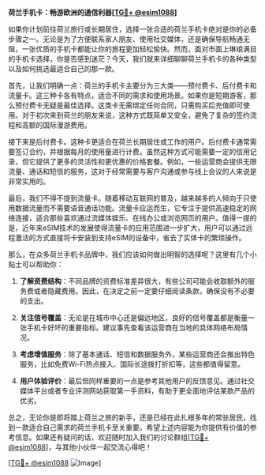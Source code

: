 **荷兰手机卡：畅游欧洲的通信利器[[TG💪+ @esim1088](https://t.me/s/esim1088)]**

如果你计划前往荷兰旅行或长期居住，选择一张合适的荷兰手机卡绝对是你的必备步骤之一。无论是为了方便联系家人朋友、使用社交媒体，还是确保导航畅通无阻，一张优质的手机卡都能让你的旅程更加轻松愉快。然而，面对市面上琳琅满目的手机卡选择，你是否感到迷茫？今天，我们就来详细聊聊荷兰手机卡的各种类型以及如何挑选最适合自己的那一款。

首先，让我们明确一点：荷兰的手机卡主要分为三大类——预付费卡、后付费卡和流量卡。这三种卡各有特点，适合不同的需求和使用场景。如果你是短期游客，那么预付费卡无疑是最佳选择。这类卡无需绑定任何合同，只需购买后充值即可使用。对于初次来到荷兰的朋友来说，这种方式既简单又安全，避免了复杂的签约流程和高额的国际漫游费用。

接下来是后付费卡。这种卡更适合在荷兰长期居住或工作的用户。后付费卡通常需要签订合约，并根据每月的使用量进行计费。虽然这种方式可能需要一定的信用记录，但它提供了更多的灵活性和更优惠的价格套餐。例如，一些运营商会提供无限流量、通话和短信的服务，这对于经常需要与客户沟通或参与线上会议的人来说是非常实用的。

最后，我们不得不提到流量卡。随着移动互联网的普及，越来越多的人倾向于只使用数据流量而不需要语音通话功能。流量卡应运而生，它专注于提供高速稳定的网络连接，适合那些喜欢通过流媒体娱乐、在线办公或浏览网页的用户。值得一提的是，近年来eSIM技术的发展使得流量卡的应用范围进一步扩大，用户可以通过远程激活的方式直接将卡安装到支持eSIM的设备中，省去了实体卡的繁琐操作。

那么，在众多荷兰手机卡品牌中，我们应该如何做出明智的选择呢？这里有几个小贴士可以帮助你：

1. **了解资费结构**：不同品牌的资费标准差异很大，有些公司可能会收取额外的服务费或者隐藏费用。因此，在决定之前一定要仔细阅读条款，确保没有不必要的支出。

2. **关注信号覆盖**：无论是在城市中心还是偏远地区，良好的信号覆盖都是衡量一张手机卡好坏的重要指标。建议事先查看该运营商在当地的具体网络布局情况。

3. **考虑增值服务**：除了基本通话、短信和数据服务外，某些运营商还会推出特色服务，比如免费Wi-Fi热点接入、国际长途拨打折扣等，这些都值得留意。

4. **用户体验评价**：最后但同样重要的一点是参考其他用户的反馈意见。通过社交媒体平台或者专业评测网站获取第一手资料，有助于更全面地评估某款产品的优劣。

总之，无论你是即将踏上荷兰之旅的新手，还是已经在此扎根多年的常驻居民，找到一款适合自己需求的荷兰手机卡至关重要。希望上述内容能为你提供有价值的参考信息。如果还有疑问的话，欢迎随时加入我们的讨论群组[[TG💪+ @esim1088](https://t.me/s/esim1088)]，与其他小伙伴一起交流心得吧！

[[TG💪+ @esim1088](https://t.me/s/esim1088) ![Image](https://i.postimg.cc/4NQfJmqS/Snipaste-2025-05-13-00-14-12.png)]